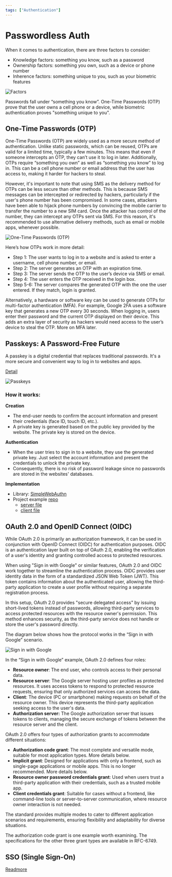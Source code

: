 ```yaml
---
tags: ["Authentication"]
---
```


# Passwordless Auth

When it comes to authentication, there are three factors to consider:

- Knowledge factors: something you know, such as a password
- Ownership factors: something you own, such as a device or phone number
- Inherence factors: something unique to you, such as your biometric features

![Factors](https://i.pinimg.com/originals/fe/58/1d/fe581d69d975741fa73abf1eb3e29b88.jpg)

Passwords fall under “something you know”. One-Time Passwords (OTP) prove that the user owns a cell phone or a device, while biometric authentication proves "something unique to you".

## One-Time Passwords (OTP)
One-Time Passwords (OTP) are widely used as a more secure method of authentication. Unlike static passwords, which can be reused, OTPs are valid for a limited time, typically a few minutes. This means that even if someone intercepts an OTP, they can’t use it to log in later. Additionally, OTPs require “something you own” as well as “something you know” to log in. This can be a cell phone number or email address that the user has access to, making it harder for hackers to steal.

However, it's important to note that using SMS as the delivery method for OTPs can be less secure than other methods. This is because SMS messages can be intercepted or redirected by hackers, particularly if the user's phone number has been compromised. In some cases, attackers have been able to hijack phone numbers by convincing the mobile carrier to transfer the number to a new SIM card. Once the attacker has control of the number, they can intercept any OTPs sent via SMS. For this reason, it's recommended to use alternative delivery methods, such as email or mobile apps, whenever possible.

![One-Time Passwords (OTP)](https://i.pinimg.com/originals/2d/78/2e/2d782e8d647408707d371b58c1a0b502.jpg)

Here’s how OTPs work in more detail:

- Step 1: The user wants to log in to a website and is asked to enter a username, cell phone number, or email.
- Step 2: The server generates an OTP with an expiration time.
- Step 3: The server sends the OTP to the user’s device via SMS or email.
- Step 4: The user enters the OTP received in the login box.
- Step 5-6: The server compares the generated OTP with the one the user entered. If they match, login is granted.

Alternatively, a hardware or software key can be used to generate OTPs for multi-factor authentication (MFA). For example, Google 2FA uses a software key that generates a new OTP every 30 seconds. When logging in, users enter their password and the current OTP displayed on their device. This adds an extra layer of security as hackers would need access to the user’s device to steal the OTP. More on MFA later.


## Passkeys: A Password-Free Future

A passkey is a digital credential that replaces traditional passwords. It's a more secure and convenient way to log in to websites and apps.

[Detail](./passkey.md)


![Passkeys](https://i.pinimg.com/originals/29/c4/41/29c441a2a7b1007754e382c2458ceda4.png)

### How it works:

**Creation**
- The end-user needs to confirm the account information and present their credentials (face ID, touch ID, etc.).
- A private key is generated based on the public key provided by the website. The private key is stored on the device.

**Authentication**
- When the user tries to sign in to a website, they use the generated private key. Just select the account information and present the credentials to unlock the private key.
- Consequently, there is no risk of password leakage since no passwords are stored in the websites' databases.

**Implementation**
- Library: [SimpleWebAuthn](https://simplewebauthn.dev/docs/packages/server)
- Project example [repo](https://github.com/MasterKale/SimpleWebAuthn)
    - [server file](https://github.com/MasterKale/SimpleWebAuthn/blob/master/example/index.ts)
    - [client file](https://github.com/MasterKale/SimpleWebAuthn/blob/master/example/public/index.html)



## OAuth 2.0 and OpenID Connect (OIDC)

While OAuth 2.0 is primarily an authorization framework, it can be used in conjunction with OpenID Connect (OIDC) for authentication purposes. OIDC is an authentication layer built on top of OAuth 2.0, enabling the verification of a user's identity and granting controlled access to protected resources.

When using "Sign in with Google" or similar features, OAuth 2.0 and OIDC work together to streamline the authentication process. OIDC provides user identity data in the form of a standardized JSON Web Token (JWT). This token contains information about the authenticated user, allowing the third-party application to create a user profile without requiring a separate registration process.

In this setup, OAuth 2.0 provides "secure delegated access" by issuing short-lived tokens instead of passwords, allowing third-party services to access protected resources with the resource owner's permission. This method enhances security, as the third-party service does not handle or store the user's password directly.

The diagram below shows how the protocol works in the “Sign in with Google” scenario.

![Sign in with Google](https://lh3.googleusercontent.com/pw/ABLVV85NyHywUmPXIqELvDsCd8rkPRL7SYGt5IB-tXNXzUd0GFGUSeyNABQeAyF5p-7y-75O6JI9sLJZ3QI34hBlRaZOVG22uoLkzuBT07pOON9fq8EPP34=w2400)

In the “Sign in with Google” example, OAuth 2.0 defines four roles:

- **Resource owner**: The end user, who controls access to their personal data.
- **Resource server**: The Google server hosting user profiles as protected resources. It uses access tokens to respond to protected resource requests, ensuring that only authorized services can access the data.
- **Client**: The device (PC or smartphone) making requests on behalf of the resource owner. This device represents the third-party application seeking access to the user's data.
- **Authorization server:** The Google authorization server that issues tokens to clients, managing the secure exchange of tokens between the resource server and the client.

OAuth 2.0 offers four types of authorization grants to accommodate different situations:

- **Authorization code grant**: The most complete and versatile mode, suitable for most application types. More details below.
- **Implicit grant**: Designed for applications with only a frontend, such as single-page applications or mobile apps. This is no longer recommended. More details below.
- **Resource owner password credentials grant**: Used when users trust a third-party application with their credentials, such as a trusted mobile app.
- **Client credentials grant**: Suitable for cases without a frontend, like command-line tools or server-to-server communication, where resource owner interaction is not needed.

The standard provides multiple modes to cater to different application scenarios and requirements, ensuring flexibility and adaptability for diverse situations.

The authorization code grant is one example worth examining. The specifications for the other three grant types are available in RFC-6749.


## SSO (Single Sign-On) 

[Readmore](./sso.md)